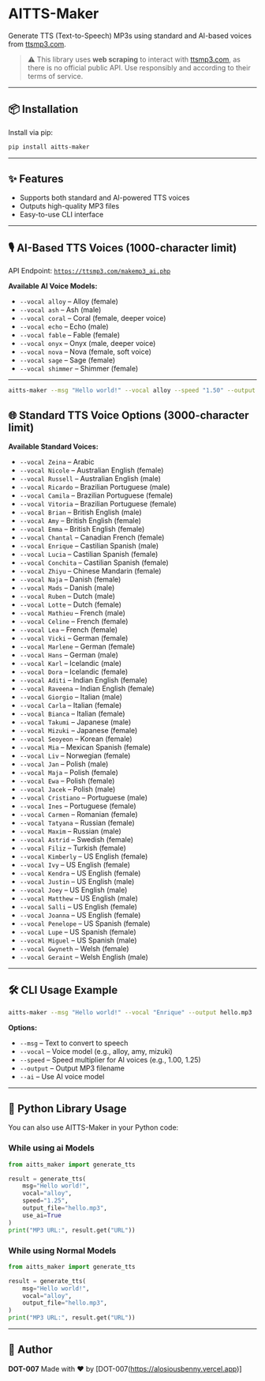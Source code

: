 # AITTS-Maker

Generate TTS (Text-to-Speech) MP3s using standard and AI-based voices from [ttsmp3.com](https://ttsmp3.com).

> ⚠️ This library uses **web scraping** to interact with [ttsmp3.com](https://ttsmp3.com), as there is no official public API. Use responsibly and according to their terms of service.

---

## 📦 Installation

Install via pip:

```sh
pip install aitts-maker
````

---

## ✨ Features

* Supports both standard and AI-powered TTS voices
* Outputs high-quality MP3 files
* Easy-to-use CLI interface

---

## 🎙️ AI-Based TTS Voices (1000-character limit)

API Endpoint: [`https://ttsmp3.com/makemp3_ai.php`](https://ttsmp3.com/makemp3_ai.php)

**Available AI Voice Models:**

* `--vocal alloy` – Alloy (female)
* `--vocal ash` – Ash (male)
* `--vocal coral` – Coral (female, deeper voice)
* `--vocal echo` – Echo (male)
* `--vocal fable` – Fable (female)
* `--vocal onyx` – Onyx (male, deeper voice)
* `--vocal nova` – Nova (female, soft voice)
* `--vocal sage` – Sage (female)
* `--vocal shimmer` – Shimmer (female)

---
```sh
aitts-maker --msg "Hello world!" --vocal alloy --speed "1.50" --output hello.mp3 --ai
```

## 🌐 Standard TTS Voice Options (3000-character limit)

**Available Standard Voices:**

* `--vocal Zeina` – Arabic
* `--vocal Nicole` – Australian English (female)
* `--vocal Russell` – Australian English (male)
* `--vocal Ricardo` – Brazilian Portuguese (male)
* `--vocal Camila` – Brazilian Portuguese (female)
* `--vocal Vitoria` – Brazilian Portuguese (female)
* `--vocal Brian` – British English (male)
* `--vocal Amy` – British English (female)
* `--vocal Emma` – British English (female)
* `--vocal Chantal` – Canadian French (female)
* `--vocal Enrique` – Castilian Spanish (male)
* `--vocal Lucia` – Castilian Spanish (female)
* `--vocal Conchita` – Castilian Spanish (female)
* `--vocal Zhiyu` – Chinese Mandarin (female)
* `--vocal Naja` – Danish (female)
* `--vocal Mads` – Danish (male)
* `--vocal Ruben` – Dutch (male)
* `--vocal Lotte` – Dutch (female)
* `--vocal Mathieu` – French (male)
* `--vocal Celine` – French (female)
* `--vocal Lea` – French (female)
* `--vocal Vicki` – German (female)
* `--vocal Marlene` – German (female)
* `--vocal Hans` – German (male)
* `--vocal Karl` – Icelandic (male)
* `--vocal Dora` – Icelandic (female)
* `--vocal Aditi` – Indian English (female)
* `--vocal Raveena` – Indian English (female)
* `--vocal Giorgio` – Italian (male)
* `--vocal Carla` – Italian (female)
* `--vocal Bianca` – Italian (female)
* `--vocal Takumi` – Japanese (male)
* `--vocal Mizuki` – Japanese (female)
* `--vocal Seoyeon` – Korean (female)
* `--vocal Mia` – Mexican Spanish (female)
* `--vocal Liv` – Norwegian (female)
* `--vocal Jan` – Polish (male)
* `--vocal Maja` – Polish (female)
* `--vocal Ewa` – Polish (female)
* `--vocal Jacek` – Polish (male)
* `--vocal Cristiano` – Portuguese (male)
* `--vocal Ines` – Portuguese (female)
* `--vocal Carmen` – Romanian (female)
* `--vocal Tatyana` – Russian (female)
* `--vocal Maxim` – Russian (male)
* `--vocal Astrid` – Swedish (female)
* `--vocal Filiz` – Turkish (female)
* `--vocal Kimberly` – US English (female)
* `--vocal Ivy` – US English (female)
* `--vocal Kendra` – US English (female)
* `--vocal Justin` – US English (male)
* `--vocal Joey` – US English (male)
* `--vocal Matthew` – US English (male)
* `--vocal Salli` – US English (female)
* `--vocal Joanna` – US English (female)
* `--vocal Penelope` – US Spanish (female)
* `--vocal Lupe` – US Spanish (female)
* `--vocal Miguel` – US Spanish (male)
* `--vocal Gwyneth` – Welsh (female)
* `--vocal Geraint` – Welsh English (male)

---

## 🛠️ CLI Usage Example

```sh
aitts-maker --msg "Hello world!" --vocal "Enrique" --output hello.mp3 
```

**Options:**

* `--msg` – Text to convert to speech
* `--vocal` – Voice model (e.g., alloy, amy, mizuki)
* `--speed` – Speed multiplier for AI voices (e.g., 1.00, 1.25)
* `--output` – Output MP3 filename
* `--ai` – Use AI voice model

---

## 🧩 Python Library Usage

You can also use AITTS-Maker in your Python code:

### While using ai Models
```python
from aitts_maker import generate_tts

result = generate_tts(
    msg="Hello world!",
    vocal="alloy",
    speed="1.25",
    output_file="hello.mp3",
    use_ai=True
)
print("MP3 URL:", result.get("URL"))
```


### While using Normal Models
```python
from aitts_maker import generate_tts

result = generate_tts(
    msg="Hello world!",
    vocal="alloy",
    output_file="hello.mp3",
)
print("MP3 URL:", result.get("URL"))
```
---

## 👤 Author

**DOT-007**
Made with ❤️ by [DOT-007(https://alosiousbenny.vercel.app)]

